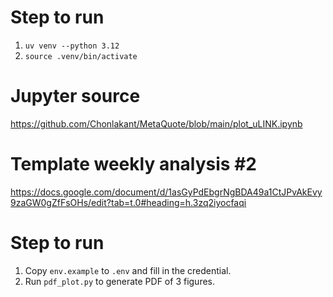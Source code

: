 # Step to run
1. `uv venv --python 3.12`
2. `source .venv/bin/activate`

# Jupyter source
https://github.com/Chonlakant/MetaQuote/blob/main/plot_uLINK.ipynb

# Template weekly analysis #2
https://docs.google.com/document/d/1asGyPdEbgrNgBDA49a1CtJPvAkEvy9zaGW0gZfFsOHs/edit?tab=t.0#heading=h.3zq2iyocfaqi

# Step to run
1. Copy `env.example` to `.env` and fill in the credential.
2. Run `pdf_plot.py` to generate PDF of 3 figures.
